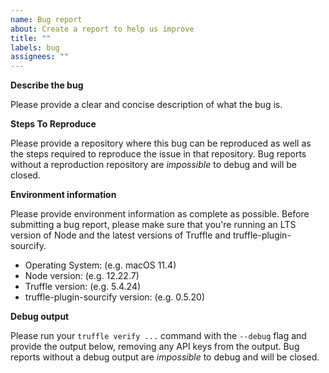```yaml
---
name: Bug report
about: Create a report to help us improve
title: ""
labels: bug
assignees: ""
---
```


**Describe the bug**

Please provide a clear and concise description of what the bug is.

**Steps To Reproduce**

Please provide a repository where this bug can be reproduced as well as the steps required to reproduce the issue in that repository. Bug reports without a reproduction repository are _impossible_ to debug and will be closed.

**Environment information**

Please provide environment information as complete as possible. Before submitting a bug report, please make sure that you're running an LTS version of Node and the latest versions of Truffle and truffle-plugin-sourcify.

- Operating System: (e.g. macOS 11.4)
- Node version: (e.g. 12.22.7)
- Truffle version: (e.g. 5.4.24)
- truffle-plugin-sourcify version: (e.g. 0.5.20)

**Debug output**

Please run your `truffle verify ...` command with the `--debug` flag and provide the output below, removing any API keys from the output. Bug reports without a debug output are _impossible_ to debug and will be closed.
